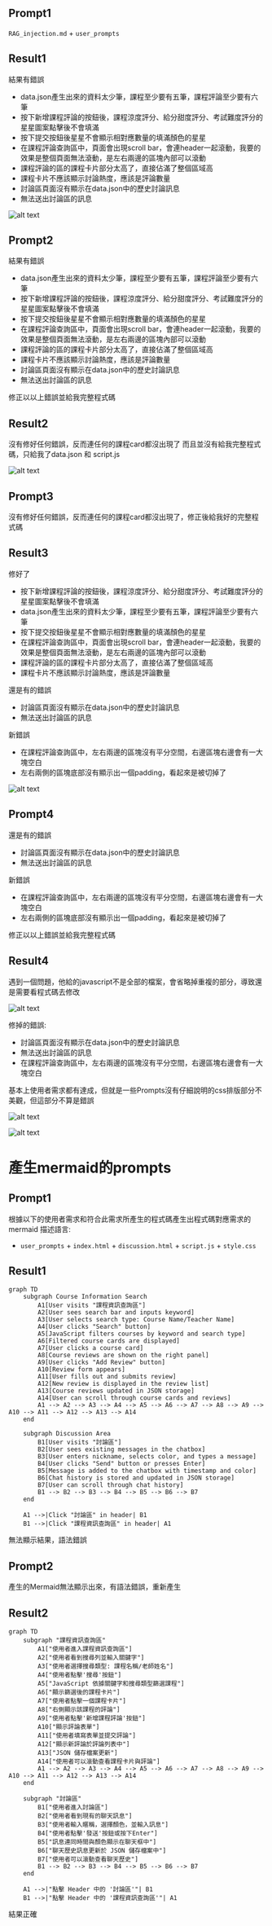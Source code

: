 ## Prompt1

`RAG_injection.md` + `user_prompts`

## Result1

結果有錯誤

- data.json產生出來的資料太少筆，課程至少要有五筆，課程評論至少要有六筆
- 按下新增課程評論的按鈕後，課程涼度評分、給分甜度評分、考試難度評分的星星圖案點擊後不會填滿
- 按下提交按鈕後星星不會顯示相對應數量的填滿顏色的星星
- 在課程評論查詢區中，頁面會出現scroll bar，會連header一起滾動，我要的效果是整個頁面無法滾動，是左右兩邊的區塊內部可以滾動
- 課程評論的區的課程卡片部分太高了，直接佔滿了整個區域高
- 課程卡片不應該顯示討論熱度，應該是評論數量
- 討論區頁面沒有顯示在data.json中的歷史討論訊息
- 無法送出討論區的訊息

![alt text](result1.png)

## Prompt2

結果有錯誤

- data.json產生出來的資料太少筆，課程至少要有五筆，課程評論至少要有六筆
- 按下新增課程評論的按鈕後，課程涼度評分、給分甜度評分、考試難度評分的星星圖案點擊後不會填滿
- 按下提交按鈕後星星不會顯示相對應數量的填滿顏色的星星
- 在課程評論查詢區中，頁面會出現scroll bar，會連header一起滾動，我要的效果是整個頁面無法滾動，是左右兩邊的區塊內部可以滾動
- 課程評論的區的課程卡片部分太高了，直接佔滿了整個區域高
- 課程卡片不應該顯示討論熱度，應該是評論數量
- 討論區頁面沒有顯示在data.json中的歷史討論訊息
- 無法送出討論區的訊息

修正以以上錯誤並給我完整程式碼 

## Result2

沒有修好任何錯誤，反而連任何的課程card都沒出現了
而且並沒有給我完整程式碼，只給我了data.json 和 script.js

![alt text](result2.png)

## Prompt3

沒有修好任何錯誤，反而連任何的課程card都沒出現了，修正後給我好的完整程式碼

## Result3

修好了
- 按下新增課程評論的按鈕後，課程涼度評分、給分甜度評分、考試難度評分的星星圖案點擊後不會填滿
- data.json產生出來的資料太少筆，課程至少要有五筆，課程評論至少要有六筆
- 按下提交按鈕後星星不會顯示相對應數量的填滿顏色的星星
- 在課程評論查詢區中，頁面會出現scroll bar，會連header一起滾動，我要的效果是整個頁面無法滾動，是左右兩邊的區塊內部可以滾動
- 課程評論的區的課程卡片部分太高了，直接佔滿了整個區域高
- 課程卡片不應該顯示討論熱度，應該是評論數量

還是有的錯誤

- 討論區頁面沒有顯示在data.json中的歷史討論訊息
- 無法送出討論區的訊息

新錯誤

- 在課程評論查詢區中，左右兩邊的區塊沒有平分空間，右邊區塊右邊會有一大塊空白
- 左右兩側的區塊底部沒有顯示出一個padding，看起來是被切掉了

![alt text](result3.png)


## Prompt4

還是有的錯誤

- 討論區頁面沒有顯示在data.json中的歷史討論訊息
- 無法送出討論區的訊息

新錯誤

- 在課程評論查詢區中，左右兩邊的區塊沒有平分空間，右邊區塊右邊會有一大塊空白
- 左右兩側的區塊底部沒有顯示出一個padding，看起來是被切掉了

修正以以上錯誤並給我完整程式碼

## Result4

遇到一個問題，他給的javascript不是全部的檔案，會省略掉重複的部分，導致還是需要看程式碼去修改

![alt text](result4-1.png)

修掉的錯誤:

- 討論區頁面沒有顯示在data.json中的歷史討論訊息
- 無法送出討論區的訊息
- 在課程評論查詢區中，左右兩邊的區塊沒有平分空間，右邊區塊右邊會有一大塊空白

基本上使用者需求都有達成，但就是一些Prompts沒有仔細說明的css排版部分不美觀，但這部分不算是錯誤

![alt text](result4-2.png)

![alt text](result4-3.png)

# 產生mermaid的prompts

## Prompt1

根據以下的使用者需求和符合此需求所產生的程式碼產生出程式碼對應需求的mermaid 描述語言:
+ `user_prompts` + `index.html` + `discussion.html` + `script.js` + `style.css`

## Result1

```mermaid
graph TD
    subgraph Course Information Search
        A1[User visits "課程資訊查詢區"]
        A2[User sees search bar and inputs keyword]
        A3[User selects search type: Course Name/Teacher Name]
        A4[User clicks "Search" button]
        A5[JavaScript filters courses by keyword and search type]
        A6[Filtered course cards are displayed]
        A7[User clicks a course card]
        A8[Course reviews are shown on the right panel]
        A9[User clicks "Add Review" button]
        A10[Review form appears]
        A11[User fills out and submits review]
        A12[New review is displayed in the review list]
        A13[Course reviews updated in JSON storage]
        A14[User can scroll through course cards and reviews]
        A1 --> A2 --> A3 --> A4 --> A5 --> A6 --> A7 --> A8 --> A9 --> A10 --> A11 --> A12 --> A13 --> A14
    end
    
    subgraph Discussion Area
        B1[User visits "討論區"]
        B2[User sees existing messages in the chatbox]
        B3[User enters nickname, selects color, and types a message]
        B4[User clicks "Send" button or presses Enter]
        B5[Message is added to the chatbox with timestamp and color]
        B6[Chat history is stored and updated in JSON storage]
        B7[User can scroll through chat history]
        B1 --> B2 --> B3 --> B4 --> B5 --> B6 --> B7
    end

    A1 -->|Click "討論區" in header| B1
    B1 -->|Click "課程資訊查詢區" in header| A1
```

無法顯示結果，語法錯誤

## Prompt2

產生的Mermaid無法顯示出來，有語法錯誤，重新產生

## Result2

```mermaid
graph TD
    subgraph "課程資訊查詢區"
        A1["使用者進入課程資訊查詢區"]
        A2["使用者看到搜尋列並輸入關鍵字"]
        A3["使用者選擇搜尋類型: 課程名稱/老師姓名"]
        A4["使用者點擊'搜尋'按鈕"]
        A5["JavaScript 依據關鍵字和搜尋類型篩選課程"]
        A6["顯示篩選後的課程卡片"]
        A7["使用者點擊一個課程卡片"]
        A8["右側顯示該課程的評論"]
        A9["使用者點擊'新增課程評論'按鈕"]
        A10["顯示評論表單"]
        A11["使用者填寫表單並提交評論"]
        A12["顯示新評論於評論列表中"]
        A13["JSON 儲存檔案更新"]
        A14["使用者可以滾動查看課程卡片與評論"]
        A1 --> A2 --> A3 --> A4 --> A5 --> A6 --> A7 --> A8 --> A9 --> A10 --> A11 --> A12 --> A13 --> A14
    end
    
    subgraph "討論區"
        B1["使用者進入討論區"]
        B2["使用者看到現有的聊天訊息"]
        B3["使用者輸入暱稱，選擇顏色，並輸入訊息"]
        B4["使用者點擊'發送'按鈕或按下Enter"]
        B5["訊息連同時間與顏色顯示在聊天框中"]
        B6["聊天歷史訊息更新於 JSON 儲存檔案中"]
        B7["使用者可以滾動查看聊天歷史"]
        B1 --> B2 --> B3 --> B4 --> B5 --> B6 --> B7
    end

    A1 -->|"點擊 Header 中的 '討論區'"| B1
    B1 -->|"點擊 Header 中的 '課程資訊查詢區'"| A1
```

結果正確
